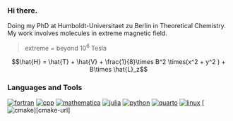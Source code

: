 ### Hi there.

Doing my PhD at Humboldt-Universitaet zu Berlin in Theoretical Chemistry. My work involves molecules in extreme magnetic field.

> extreme = beyond $`10^6`$ Tesla

```math
\hat{H} = \hat{T} + \hat{V} + \frac{1}{8}\times B^2 \times(x^2 + y^2 ) + B\times \hat{L}_z
```
 
### Languages and Tools

[![fortran][fortran-img]][fortran-url]
[![cpp][cpp-img]][cpp-url]
[![mathematica][mathematica-img]][mathematica-url]
[![julia][julia-img]][julia-url]
[![python][python-img]][python-url]
[![quarto][quarto-img]][quarto-url]
[![linux][linux-img]][linux-url]
[![cmake][cmake-img]][cmake-url]

[fortran-img]: https://img.shields.io/badge/Fortran-641975?style=flat&logo=fortran&logoColor=white
[fortran-url]: https://fortran-lang.org/

[cpp-img]: https://img.shields.io/badge/C%2B%2B-0F52BA?style=flat&logo=cplusplus&logoColor=white
[cpp-url]: https://cplusplus.com/

[mathematica-img]: https://img.shields.io/badge/Wolfram_Mathematica-red?style=flat&logo=wolframmathematica&logoColor=neon
[mathematica-url]: https://reference.wolfram.com/language/

[julia-img]: https://img.shields.io/badge/Julia-purple?style=flat&logo=julia
[julia-url]: https://julialang.org

[python-img]: https://img.shields.io/badge/Python-blue?style=flat&logo=python&logoColor=yellow
[python-url]: https://www.python.org

[quarto-img]: https://img.shields.io/badge/Quarto-limegreen?style=flat&logo=markdown
[quarto-url]: https://quarto.org

[linux-img]: https://img.shields.io/badge/Linux-navy?style=flat&logo=fedora
[linux-url]: https://fedoraproject.org/

[cmake-img]: https://img.shields.io/badge/CMake-forestgreen?style=flat&logo=cmake



